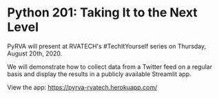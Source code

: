# Python 201: Taking It to the Next Level

PyRVA will present at RVATECH's #TechItYourself series on Thursday, August 20th, 2020.

We will demonstrate how to collect data from a Twitter feed on a regular basis and display the results in a
publicly available Streamlit app.

View the app: https://pyrva-rvatech.herokuapp.com/
